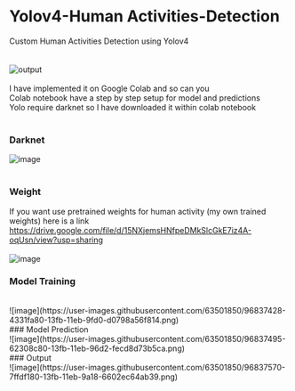 # Yolov4-Human Activities-Detection
Custom Human Activities Detection using Yolov4</br>
</br></br>
![output](https://user-images.githubusercontent.com/63501850/96836375-be92ac80-13f9-11eb-81e5-d09592be2f78.gif)
</br></br>
I have implemented it on Google Colab and so can you </br>
Colab notebook have a step by step setup for model and predictions</br>
Yolo require darknet so I have downloaded it within colab notebook</br>
</br>
### Darknet
![image](https://user-images.githubusercontent.com/63501850/96834964-b9ccf900-13f7-11eb-9485-b32035c4928c.png)
</br>
</br>
### Weight
If you want use pretrained weights for human activity (my own trained weights) here is a link https://drive.google.com/file/d/15NXjemsHNfpeDMkSlcGkE7iz4A-oqUsn/view?usp=sharing </br>
</br>
![image](https://user-images.githubusercontent.com/63501850/96834880-96a24980-13f7-11eb-9c93-dc621ac2da9a.png)
</br>
### Model Training
</br>
![image](https://user-images.githubusercontent.com/63501850/96837428-4331fa80-13fb-11eb-9fd0-d0798a56f814.png)
</br>
### Model Prediction
</br>
![image](https://user-images.githubusercontent.com/63501850/96837495-62308c80-13fb-11eb-96d2-fecd8d73b5ca.png)
</br>
### Output
</br>
![image](https://user-images.githubusercontent.com/63501850/96837570-7ffdf180-13fb-11eb-9a18-6602ec64ab39.png)
</br>
